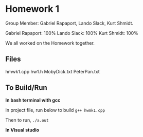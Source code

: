 ﻿# Homework 1

Group Member: Gabriel Rapaport, Lando Slack, Kurt Shmidt.

Gabriel Rapaport: 100%
Lando Slack: 100%
Kurt Shmidt: 100% 

We all worked on the Homework together. 

## Files

hmwk1.cpp
hw1.h
MobyDick.txt
PeterPan.txt



## To Build/Run 

**In bash terminal with gcc**
	
In project file, run below to build
		`g++ hwmk1.cpp`
	
Then to run,
	`./a.out` 


**In Visual studio**
